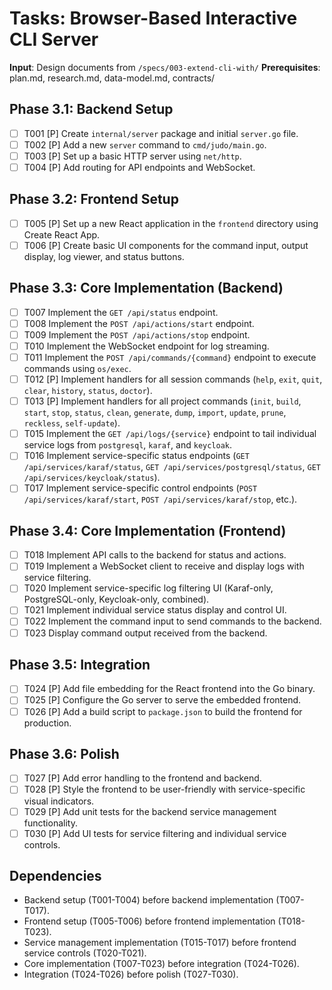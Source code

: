 # Tasks: Browser-Based Interactive CLI Server

**Input**: Design documents from `/specs/003-extend-cli-with/`
**Prerequisites**: plan.md, research.md, data-model.md, contracts/

## Phase 3.1: Backend Setup
- [ ] T001 [P] Create `internal/server` package and initial `server.go` file.
- [ ] T002 [P] Add a new `server` command to `cmd/judo/main.go`.
- [ ] T003 [P] Set up a basic HTTP server using `net/http`.
- [ ] T004 [P] Add routing for API endpoints and WebSocket.

## Phase 3.2: Frontend Setup
- [ ] T005 [P] Set up a new React application in the `frontend` directory using Create React App.
- [ ] T006 [P] Create basic UI components for the command input, output display, log viewer, and status buttons.

## Phase 3.3: Core Implementation (Backend)
- [ ] T007 Implement the `GET /api/status` endpoint.
- [ ] T008 Implement the `POST /api/actions/start` endpoint.
- [ ] T009 Implement the `POST /api/actions/stop` endpoint.
- [ ] T010 Implement the WebSocket endpoint for log streaming.
- [ ] T011 Implement the `POST /api/commands/{command}` endpoint to execute commands using `os/exec`.
- [ ] T012 [P] Implement handlers for all session commands (`help`, `exit`, `quit`, `clear`, `history`, `status`, `doctor`).
- [ ] T013 [P] Implement handlers for all project commands (`init`, `build`, `start`, `stop`, `status`, `clean`, `generate`, `dump`, `import`, `update`, `prune`, `reckless`, `self-update`).
- [ ] T015 Implement the `GET /api/logs/{service}` endpoint to tail individual service logs from `postgresql`, `karaf`, and `keycloak`.
- [ ] T016 Implement service-specific status endpoints (`GET /api/services/karaf/status`, `GET /api/services/postgresql/status`, `GET /api/services/keycloak/status`).
- [ ] T017 Implement service-specific control endpoints (`POST /api/services/karaf/start`, `POST /api/services/karaf/stop`, etc.).

## Phase 3.4: Core Implementation (Frontend)
- [ ] T018 Implement API calls to the backend for status and actions.
- [ ] T019 Implement a WebSocket client to receive and display logs with service filtering.
- [ ] T020 Implement service-specific log filtering UI (Karaf-only, PostgreSQL-only, Keycloak-only, combined).
- [ ] T021 Implement individual service status display and control UI.
- [ ] T022 Implement the command input to send commands to the backend.
- [ ] T023 Display command output received from the backend.

## Phase 3.5: Integration
- [ ] T024 [P] Add file embedding for the React frontend into the Go binary.
- [ ] T025 [P] Configure the Go server to serve the embedded frontend.
- [ ] T026 [P] Add a build script to `package.json` to build the frontend for production.

## Phase 3.6: Polish
- [ ] T027 [P] Add error handling to the frontend and backend.
- [ ] T028 [P] Style the frontend to be user-friendly with service-specific visual indicators.
- [ ] T029 [P] Add unit tests for the backend service management functionality.
- [ ] T030 [P] Add UI tests for service filtering and individual service controls.

## Dependencies
- Backend setup (T001-T004) before backend implementation (T007-T017).
- Frontend setup (T005-T006) before frontend implementation (T018-T023).
- Service management implementation (T015-T017) before frontend service controls (T020-T021).
- Core implementation (T007-T023) before integration (T024-T026).
- Integration (T024-T026) before polish (T027-T030).

